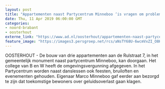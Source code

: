 ```yaml
---
layout: post
title: "Appartementen naast Partycentrum Minneboo ‘is vragen om problemen’"
date: Thu, 11 Apr 2019 06:00:00 GMT
categories: 
- noord-brabant 
- oosterhout 
externe_link: "https://www.ad.nl/oosterhout/appartementen-naast-partycentrum-minneboo-is-vragen-om-problemen~aaea2e29/"
feature_image: "https://images3.persgroep.net/rcs/aNsTY68U-6wcmVxZI_O8KeF_fgU/diocontent/145236489/_fitwidth/400/?appId=21791a8992982cd8da851550a453bd7f&quality=0.7"
---
```


OOSTERHOUT - De bouw van drie appartementen aan de Rulstraat 7, in het gemeentelijk monument naast partycentrum Minneboo, kan doorgaan. Het college van B en W heeft de omgevingsvergunning afgegeven. In het Partycentrum worden naast danslessen ook feesten, bruiloften en evenementen gehouden. Eigenaar Marco Minneboo gaf eerder aan bezorgd te zijn dat toekomstige bewoners over geluidsoverlast gaan klagen.
